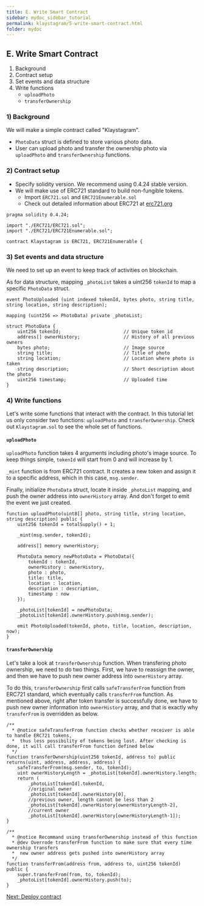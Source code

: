 ```yaml
---
title: E. Write Smart Contract
sidebar: mydoc_sidebar_tutorial
permalink: klaystagram/5-write-smart-contract.html
folder: mydoc
---
```


## E. Write Smart Contract

1) Background
2) Contract setup
3) Set events and data structure
4) Write functions
    * `uploadPhoto`
    * `transferOwnership`

### 1) Background
We will make a simple contract called "Klaystagram".  
* `PhotoData` struct is defined to store various photo data.  
* User can upload photo and transfer the ownership photo via `uploadPhoto` and `transferOwnership` functions.

### 2) Contract setup 
* Specify solidity version. We recommend using 0.4.24 stable version.
* We will make use of ERC721 standard to build non-fungible tokens.  
  * Import `ERC721.sol` and `ERC721Enumerable.sol`
  * Check out detailed information about ERC721 at [erc721.org](http://erc721.org)
```solidity
pragma solidity 0.4.24;

import "./ERC721/ERC721.sol";
import "./ERC721/ERC721Enumerable.sol";

contract Klaystagram is ERC721, ERC721Enumerable {
```
### 3) Set events and data structure
We need to set up an event to keep track of activities on blockchain.  

As for data structure, mapping `_photoList` takes a uint256 `tokenId` to map a specific `PhotoData` struct.  
```solidity
event PhotoUploaded (uint indexed tokenId, bytes photo, string title, string location, string description);

mapping (uint256 => PhotoData) private _photoList;

struct PhotoData {
    uint256 tokenId;                       // Unique token id
    address[] ownerHistory;                // History of all previous owners
    bytes photo;                           // Image source
    string title;                          // Title of photo
    string location;                       // Location where photo is taken
    string description;                    // Short description about the photo
    uint256 timestamp;                     // Uploaded time
}
```
### 4) Write functions

Let's write some functions that interact with the contract. In this tutorial let us only consider two functions: `uploadPhoto` and `transferOwnership`. Check out `Klaystagram.sol` to see the whole set of functions.

#### `uploadPhoto`
`uploadPhoto` function takes 4 arguments including photo's image source. To keep things simple, `tokenId` will start from 0 and will increase by 1.  

`_mint` function is from ERC721 contract. It creates a new token and assign it to a specific address, which in this case, `msg.sender`.  

Finally, initialize `PhotoData` struct, locate it inside `_photoList` mapping, and push the owner address into `ownerHistory` array. And don't forget to emit the event we just created.
```solidity
function uploadPhoto(uint8[] photo, string title, string location, string description) public {
    uint256 tokenId = totalSupply() + 1;

    _mint(msg.sender, tokenId);

    address[] memory ownerHistory;

    PhotoData memory newPhotoData = PhotoData({
        tokenId : tokenId,
        ownerHistory : ownerHistory,
        photo : photo,
        title: title,
        location : location,
        description : description,
        timestamp : now
    });

    _photoList[tokenId] = newPhotoData;
    _photoList[tokenId].ownerHistory.push(msg.sender);

    emit PhotoUploaded(tokenId, photo, title, location, description, now);
}
```

#### `transferOwnership`
Let's take a look at `transferOwnership` function. When transfering photo ownership, we need to do two things. First, we have to reassign the owner, and then we have to push new owner address into `ownerHistory` array. 

To do this, `transferOwnership` first calls `safeTransferFrom` function from ERC721 standard, which eventually calls `transferFrom` function. As mentioned above, right after token transfer is successfully done, we have to push new owner information into `ownerHistory` array, and that is exactly why `transferFrom` is overridden as below.
```solidity
/**
  * @notice safeTransferFrom function checks whether receiver is able to handle ERC721 tokens,
  *  thus less possibility of tokens being lost. After checking is done, it will call transferFrom function defined below
  */
function transferOwnership(uint256 tokenId, address to) public returns(uint, address, address, address) {
    safeTransferFrom(msg.sender, to, tokenId);
    uint ownerHistoryLength = _photoList[tokenId].ownerHistory.length;
    return (
        _photoList[tokenId].tokenId, 
        //original owner
        _photoList[tokenId].ownerHistory[0],
        //previous owner, length cannot be less than 2
        _photoList[tokenId].ownerHistory[ownerHistoryLength-2],
        //current owner
        _photoList[tokenId].ownerHistory[ownerHistoryLength-1]);
}

/**
  * @notice Recommand using transferOwnership instead of this function
  * @dev Overrode transferFrom function to make sure that every time ownership transfers
  *  new owner address gets pushed into ownerHistory array
  */
function transferFrom(address from, address to, uint256 tokenId) public {
    super.transferFrom(from, to, tokenId);
    _photoList[tokenId].ownerHistory.push(to);
}
```

[Next: Deploy contract](6-deploy-contract.md)
